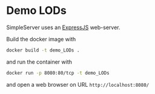 # Demo LODs

SimpleServer uses an [ExpressJS](https://en.wikipedia.org/wiki/Express.js) web-server.

Build the docker image with

```bash
docker build -t demo_LODs .
```

and run the container with

```bash
docker run -p 8080:80/tcp -t demo_LODs
```

and open a web browser on URL `http://localhost:8080/`
